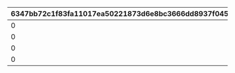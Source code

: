 |6347bb72c1f83fa11017ea50221873d6e8bc3666dd8937f0451c694eedf74773|2a2de560a92d852c8fd8dbfab6c91dcbc4feaee8ba28f8da09fc7bfafee845e0|0da24b8060a905cd28f76c3517cff8531d611aae58bd3cc254988a9f537b1632|1be012c5f3ae624195016780d3dc689a5d13f9285a396de184a111ea248f2799|74dbc4c735d8604eabc297e763129caee70f402c03de3abb844367aa62037470|7c1614fbe985a6665a079df9f075cbcc21a52d02ad8a3081babe8f13fedc3c87|23939ae4b81faa82edf1d4c2645c36aec9654292cba595dc945833fb1eae8a3d|b83f38cdde94035d4bca88ccb001fdb3c8c42d633b10dd11227e62176518625f|d8ffc33fdb956b5bc00a2d5f42f4ab34da268ff6c11092aea6dc27f901b605aa|ad389944ec5d022a1cbf2b94203246bc8d9f81573c0d10d0f71d42fbcee929a3|603cf66ac45c4d2a07733866a92ad80a7a235ca7f1724595ba201452bf28261d|9a7679d7058e56e201f77dfabc431dfb5ad5bd748ece55123fd7bca742120843|b4dffa0eb08f27da3d3ba14df14f339354b7d9eeaa4bd29944fd1b8492b94802|dac7415dfd6235a2a9e33292152812bd32f0a5d4fbbd1436e79b01a286b19429|73a7e00f691dc5d694da584a07f5349f001372129dfba854cb747a8afc7f6202|28d970370c1f271288a00e63948936043d91e8ac549b58d62da0ff78bf08056b|
| --- | --- | --- | --- | --- | --- | --- | --- | --- | --- | --- | --- | --- | --- | --- | --- |
|0|1500|2|25|94002|23001|8|20|0|2|20003|1001|12|2500000|0|91002|
|0|1500|2|25|94002|23001|8|20|0|2|20003|1002|12|2500000|0|91002|
|0|1500|2|25|94002|23001|8|20|0|2|20003|1003|12|2500000|0|91002|
|0|1500|2|25|94002|23001|8|20|0|2|20003|1004|12|2500000|0|91002|